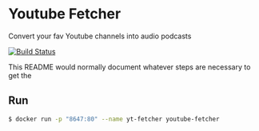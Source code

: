 # Youtube Fetcher

Convert your fav Youtube channels into audio podcasts

[![Build Status](https://travis-ci.org/sergio-fry/youtube-fetcher.svg?branch=master)](https://travis-ci.org/sergio-fry/youtube-fetcher)

This README would normally document whatever steps are necessary to get the

## Run

```bash
$ docker run -p "8647:80" --name yt-fetcher youtube-fetcher
```
